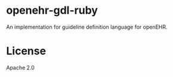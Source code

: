 openehr-gdl-ruby
================

An implementation for guideline definition language for openEHR.

License
================
Apache 2.0
